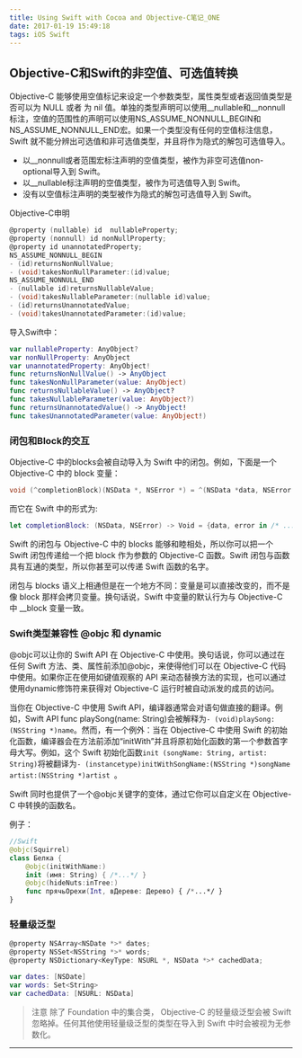 ```yaml
---
title: Using Swift with Cocoa and Objective-C笔记_ONE
date: 2017-01-19 15:49:18
tags: iOS Swift
---
```


## Objective-C和Swift的非空值、可选值转换
Objective-C 能够使用空值标记来设定一个参数类型，属性类型或者返回值类型是否可以为 NULL 或者 为 nil 值。单独的类型声明可以使用__nullable和__nonnull标注，空值的范围性的声明可以使用NS_ASSUME_NONNULL_BEGIN和NS_ASSUME_NONNULL_END宏。如果一个类型没有任何的空值标注信息，Swift 就不能分辨出可选值和非可选值类型，并且将作为隐式的解包可选值导入。

* 以__nonnull或者范围宏标注声明的空值类型，被作为非空可选值non-optional导入到 Swift。
* 以__nullable标注声明的空值类型，被作为可选值导入到 Swift。
* 没有以空值标注声明的类型被作为隐式的解包可选值导入到 Swift。

<!-- more -->
Objective-C申明

``` objectivec
@property (nullable) id  nullableProperty;
@property (nonnull) id nonNullProperty;
@property id unannotatedProperty;
NS_ASSUME_NONNULL_BEGIN
- (id)returnsNonNullValue;
- (void)takesNonNullParameter:(id)value;
NS_ASSUME_NONNULL_END
- (nullable id)returnsNullableValue;
- (void)takesNullableParameter:(nullable id)value;
- (id)returnsUnannotatedValue;
- (void)takesUnannotatedParameter:(id)value;
```

导入Swift中：

``` swift
var nullableProperty: AnyObject?
var nonNullProperty: AnyObject
var unannotatedProperty: AnyObject!
func returnsNonNullValue() -> AnyObject
func takesNonNullParameter(value: AnyObject)
func returnsNullableValue() -> AnyObject?
func takesNullableParameter(value: AnyObject?)
func returnsUnannotatedValue() -> AnyObject!
func takesUnannotatedParameter(value: AnyObject!)
```


### 闭包和Block的交互

Objective-C 中的blocks会被自动导入为 Swift 中的闭包。例如，下面是一个 Objective-C 中的 block 变量：
 
``` objectivec
void (^completionBlock)(NSData *, NSError *) = ^(NSData *data, NSError *error) {/* ... */}
```

而它在 Swift 中的形式为:

``` swift
let completionBlock: (NSData, NSError) -> Void = {data, error in /* ... */}
```

Swift 的闭包与 Objective-C 中的 blocks 能够和睦相处，所以你可以把一个 Swift 闭包传递给一个把 block 作为参数的 Objective-C 函数。Swift 闭包与函数具有互通的类型，所以你甚至可以传递 Swift 函数的名字。

闭包与 blocks 语义上相通但是在一个地方不同：变量是可以直接改变的，而不是像 block 那样会拷贝变量。换句话说，Swift 中变量的默认行为与 Objective-C 中 __block 变量一致。


### Swift类型兼容性 @objc 和 dynamic

@objc可以让你的 Swift API 在 Objective-C 中使用。换句话说，你可以通过在任何 Swift 方法、类、属性前添加@objc，来使得他们可以在 Objective-C 代码中使用。如果你正在使用如键值观察的 API 来动态替换方法的实现，也可以通过使用dynamic修饰符来获得对 Objective-C 运行时被自动派发的成员的访问。

当你在 Objective-C 中使用 Swift API，编译器通常会对语句做直接的翻译。例如，Swift API func playSong(name: String)会被解释为`- (void)playSong:(NSString *)name`。然而，有一个例外：当在 Objective-C 中使用 Swift 的初始化函数，编译器会在方法前添加“initWith”并且将原初始化函数的第一个参数首字母大写。例如，这个 Swift 初始化函数`init (songName: String, artist: String)`将被翻译为`- (instancetype)initWithSongName:(NSString *)songName artist:(NSString *)artist `。

Swift 同时也提供了一个@objc关键字的变体，通过它你可以自定义在 Objective-C 中转换的函数名。

例子：

``` swift
//Swift
@objc(Squirrel)
class Белка {
    @objc(initWithName:)
    init (имя: String) { /*...*/ }
    @objc(hideNuts:inTree:)
    func прячьОрехи(Int, вДереве: Дерево) { /*...*/ }
}
```



### 轻量级泛型

``` objectivec
@property NSArray<NSDate *>* dates;
@property NSSet<NSString *>* words;
@property NSDictionary<KeyType: NSURL *, NSData *>* cachedData;
```

``` swift
var dates: [NSDate]
var words: Set<String>
var cachedData: [NSURL: NSData]
```

>注意 除了 Foundation 中的集合类， Objective-C 的轻量级泛型会被 Swift 忽略掉。任何其他使用轻量级泛型的类型在导入到 Swift 中时会被视为无参数化。

---